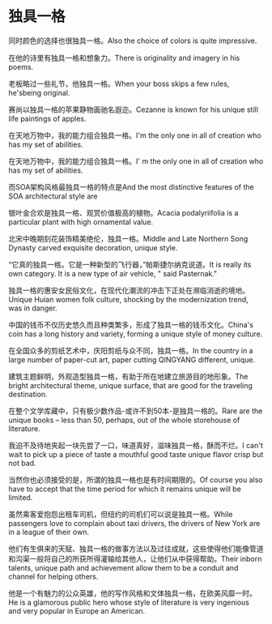 # 独具一格

<p><span class="chinese">同时颜色的选择也很独具一格。</span><span class="english">Also the choice of colors is quite impressive.</span></p>

<p><span class="chinese">在他的诗里有独具一格和想象力。</span><span class="english">There is originality and imagery in his poems.</span></p>

<p><span class="chinese">老板略过一些礼节，他独具一格。</span><span class="english">When your boss skips a few rules, he'sbeing original.</span></p>

<p><span class="chinese">赛尚以独具一格的苹果静物画驰名遐迩。</span><span class="english">Cezanne is known for his unique still life paintings of apples.</span></p>

<p><span class="chinese">在天地万物中，我的能力组合独具一格。</span><span class="english">I'm the only one in all of creation who has my set of abilities.</span></p>

<p><span class="chinese">在天地万物中，我的能力组合独具一格。</span><span class="english">I' m the only one in all of creation who has my set of abilities.</span></p>

<p><span class="chinese">而SOA架构风格最独具一格的特点是</span><span class="english">And the most distinctive features of the SOA architectural style are</span></p>

<p><span class="chinese">银叶金合欢是独具一格、观赏价值极高的植物。</span><span class="english">Acacia podalyriifolia is a particular plant with high ornamental value.</span></p>

<p><span class="chinese">北宋中晚期刻花装饰精美绝伦，独具一格。</span><span class="english">Middle and Late Northern Song Dynasty carved exquisite decoration, unique style.</span></p>

<p><span class="chinese">“它真的独具一格。它是一种新型的飞行器，”帕斯捷尔纳克说道。</span><span class="english">It is really its own category. It is a new type of air vehicle, " said Pasternak."</span></p>

<p><span class="chinese">独具一格的惠安女民俗文化，在现代化潮流的冲击下正处在濒临消逝的境地。</span><span class="english">Unique Huian women folk culture, shocking by the modernization trend, was in danger.</span></p>

<p><span class="chinese">中国的钱币不仅历史悠久而且种类繁多，形成了独具一格的钱币文化。</span><span class="english">China's coin has a long history and variety, forming a unique style of money culture.</span></p>

<p><span class="chinese">在全国众多的剪纸艺术中，庆阳剪纸与众不同，独具一格。</span><span class="english">In the country in a large number of paper-cut art, paper cutting QINGYANG different, unique.</span></p>

<p><span class="chinese">建筑主题鲜明，外观造型独具一格，有助于所在地建立旅游目的地形象。</span><span class="english">The bright architectural theme, unique surface, that are good for the traveling destination.</span></p>

<p><span class="chinese">在整个文学库藏中，只有极少数作品-或许不到50本-是独具一格的。</span><span class="english">Rare are the unique books – less than 50, perhaps, out of the whole storehouse of literature.</span></p>

<p><span class="chinese">我迫不及待地夹起一块先尝了一口，味道真好，滋味独具一格，酥而不烂。</span><span class="english">I can't wait to pick up a piece of taste a mouthful good taste unique flavor crisp but not bad.</span></p>

<p><span class="chinese">当然你也必须接受的是，所谓的独具一格也是有时间期限的。</span><span class="english">Of course you also have to accept that the time period for which it remains unique will be limited.</span></p>

<p><span class="chinese">虽然乘客爱抱怨出租车司机，但纽约的司机们可以说是独具一格。</span><span class="english">While passengers love to complain about taxi drivers, the drivers of New York are in a league of their own.</span></p>

<p><span class="chinese">他们有生俱来的天赋、独具一格的做事方法以及过往成就，这些使得他们能像管道和沟渠一般将自己的所获所得灌输给其他人，让他们从中获得帮助。</span><span class="english">Their inborn talents, unique path and achievement allow them to be a conduit and channel for helping others.</span></p>

<p><span class="chinese">他是一个有魅力的公众英雄，他的写作风格和文体独具一格，在欧美风靡一时。</span><span class="english">He is a glamorous public hero whose style of literature is very ingenious and very popular in Europe an American.</span></p>

